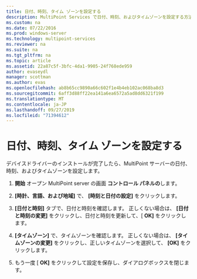 ```yaml
---
title: 日付、時刻、タイム ゾーンを設定する
description: MultiPoint Services で日付、時刻、およびタイムゾーンを設定する方法について説明します。
ms.custom: na
ms.date: 07/22/2016
ms.prod: windows-server
ms.technology: multipoint-services
ms.reviewer: na
ms.suite: na
ms.tgt_pltfrm: na
ms.topic: article
ms.assetid: 22a87c5f-3bfc-4da1-9905-24f768ede959
author: evaseydl
manager: scottman
ms.author: evas
ms.openlocfilehash: ab8b65cc9890a66c602f1e4b4eb102ac068ba8d3
ms.sourcegitcommit: 6aff3d88ff22ea141a6ea6572a5ad8dd6321f199
ms.translationtype: MT
ms.contentlocale: ja-JP
ms.lasthandoff: 09/27/2019
ms.locfileid: "71394612"
---
```

# <a name="set-the-date-time-and-time-zone"></a>日付、時刻、タイム ゾーンを設定する
デバイスドライバーのインストールが完了したら、MultiPoint サーバーの日付、時刻、およびタイムゾーンを設定します。  
  
1.  **開始** オープン MultiPoint server の画面 **コントロール パネルの**します。  
  
2.  **[時計、言語、および地域]** で、 **[時刻と日付の設定]** をクリックします。  
  
3.  **[日付と時刻]** タブで、日付と時刻を確認します。 正しくない場合は、 **[日付と時刻の変更]** をクリックし、日付と時刻を更新して、[ **OK]** をクリックします。  
  
4.  **[タイムゾーン]** で、タイムゾーンを確認します。 正しくない場合は、 **[タイムゾーンの変更]** をクリックし、正しいタイムゾーンを選択して、 **[OK]** をクリックします。  
  
5.  もう一度 [ **OK]** をクリックして設定を保存し、ダイアログボックスを閉じます。